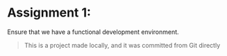 # Assignment 1: 
Ensure that we have a functional development environment.
> This is a project made locally, and it was committed from Git directly
